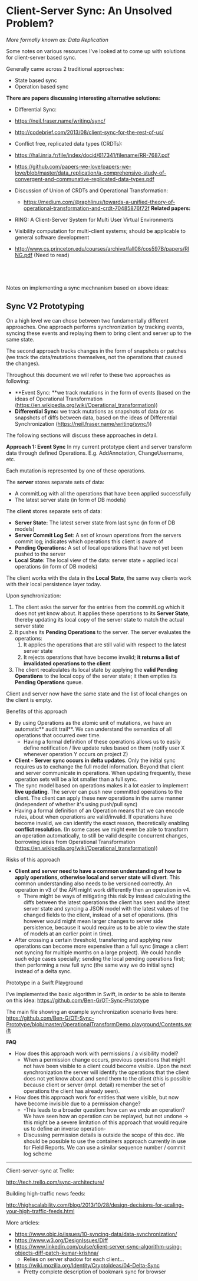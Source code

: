 # Client-Server Sync: An Unsolved Problem?

*More formally known as: Data Replication*

Some notes on various resources I've looked at to come up with solutions for client-server based sync.

Generally came across 2 traditional approaches:

- State based sync
- Operation based sync

**There are papers discussing interesting alternative solutions:**

- Differential Sync:
 - https://neil.fraser.name/writing/sync/
 - http://codebrief.com/2013/08/client-sync-for-the-rest-of-us/  
- Conflict free, replicated data types (CRDTs):
 - https://hal.inria.fr/file/index/docid/617341/filename/RR-7687.pdf 
 - https://github.com/papers-we-love/papers-we-love/blob/master/data_replication/a-comprehensive-study-of-convergent-and-communative-replicated-data-types.pdf
- Discussion of Union of CRDTs and Operational Transformation:
  - https://medium.com/@raphlinus/towards-a-unified-theory-of-operational-transformation-and-crdt-70485876f72f
    **Related papers:**

- RING: A Client-Server System for Multi User Virtual Environments
 - Visibility computation for multi-client systems; should be applicable to general software development
 - http://www.cs.princeton.edu/courses/archive/fall08/cos597B/papers/RING.pdf (Need to read)


 ​
---

Notes on implementing a sync mechnanism based on above ideas:

## Sync V2 Prototyping

On a high level we can chose between two fundamentally different approaches. One approach performs synchronization by tracking events, syncing these events and replaying them to bring client and server up to the same state.

The second approach tracks changes in the form of snapshots or patches (we track the data/mutations themselves, not the operations that caused the changes).

Throughout this document we will refer to these two approaches as following:

* **Event Sync: **we track mutations in the form of events (based on the ideas of Operational Transformation (https://en.wikipedia.org/wiki/Operational_transformation))
* **Differential Sync:** we track mutations as snapshots of data (or as snapshots of diffs between data, based on the ideas of Differential Synchronization (https://neil.fraser.name/writing/sync/))

The following sections will discuss these approaches in detail.

**Approach 1: Event Sync**
In my current prototype client and server transform data through defined Operations. E.g. AddAnnotation, ChangeUsername, etc. 

Each mutation is represented by one of these operations. 

The **server** stores separate sets of data:

* A commitLog with all the operations that have been applied successfully
* The latest server state (in form of DB models)

The **client** stores separate sets of data:

* **Server State:** The latest server state from last sync (in form of DB models)
* **Server Commit Log Set**: A set of known operations from the servers commit log; indicates which operations this client is aware of
* **Pending Operations:** A set of local operations that have not yet been pushed to the server
* **Local State:** The local view of the data: server state + applied local operations (in form of DB models)

The client works with the data in the **Local State**, the same way clients work with their local persistence layer today.

Upon synchronization:

1. The client asks the server for the entries from the commitLog which it does not yet know about. It applies these operations to its **Server State**, thereby updating its local copy of the server state to match the actual server state
2. It pushes its **Pending Operations** to the server. The server evaluates the operations:
    1. It applies the operations that are still valid with respect to the latest server state
    2. It rejects operations that have become invalid; **it returns a list of invalidated operations to the client**
3. The client recalculates its local state by applying the **valid Pending Operations** to the local copy of the server state;
    it then empties its **Pending Operations** queue. 

Client and server now have the same state and the list of local changes on the client is empty.


Benefits of this approach

* By using Operations as the atomic unit of mutations, we have an automatic** audit trail**. We can understand the semantics of all operations that occurred over time.
    * Having a formal definition of these operations allows us to easily define notification / live update rules based on them (notify user X whenever operation Y occurs on project Z)
* **Client - Server sync occurs in delta updates**. Only the initial sync requires us to exchange the full model information. Beyond that client and server communicate in operations. When updating frequently, these operation sets will be a lot smaller than a full sync.
* The sync model based on operations makes it a lot easier to implement **live updating**. The server can push new committed operations to the client. The client can apply these new operations in the same manner (independent of whether it's using push/pull sync)
* Having a formal definition of an Operation means that we can encode rules, about when operations are valid/invalid. If operations have become invalid, we can identify the exact reason, theoretically enabling **conflict resolution**. (In some cases we might even be able to transform an operation automatically, to still be valid despite concurrent changes, borrowing ideas from Operational Transformation (https://en.wikipedia.org/wiki/Operational_transformation))

Risks of this approach

* **Client and server need to have a common understanding of how to apply operations, otherwise local and server state will divert**. This common understanding also needs to be versioned correctly. An operation in v3 of the API might work differently then an operation in v4.
    * There might be ways of mitigating this risk by instead calculating the diffs between the latest operations the client has seen and the latest server state and syncing a JSON model with the latest values of the changed fields to the client, instead of a set of operations. (this however would might mean larger changes to server side persistence, because it would require us to be able to view the state of models at an earlier point in time).
* After crossing a certain threshold, transferring and applying new operations can become more expensive than a full sync (image a client not syncing for multiple months on a large project). We could handle such edge cases specially; sending the local pending operations first; then performing a new full sync (the same way we do initial sync) instead of a delta sync.

Prototype in a Swift Playground

I've implemented the basic algorithm in Swift, in order to be able to iterate on this idea:
https://github.com/Ben-G/OT-Sync-Prototype

The main file showing an example synchronization scenario lives here:
https://github.com/Ben-G/OT-Sync-Prototype/blob/master/OperationalTransformDemo.playground/Contents.swift

**FAQ**

* How does this approach work with permissions / a visibility model?
    * When a permission change occurs, previous operations that might not have been visible to a client could become visible. Upon the next synchronization the server will identify the operations that the client does not yet know about and send them to the client (this is possible because client or server (impl. detail) remember the set of operations the client has already seen). 
* How does this approach work for entities that were visible, but now have become invisible due to a permission change? 
    * -This leads to a broader question: how can we *undo* an operation? We have seen how an operation can be replayed, but not undone → this might be a severe limitation of this approach that would require us to define an inverse operation-
    * Discussing permission details is outside the scope of this doc. We should be possible to use the containers approach currently in use for Field Reports. We can use a similar sequence number / commit log scheme


----

Client-server-sync at Trello:

http://tech.trello.com/sync-architecture/

Building high-traffic news feeds:

http://highscalability.com/blog/2013/10/28/design-decisions-for-scaling-your-high-traffic-feeds.html

More articles:

- https://www.objc.io/issues/10-syncing-data/data-synchronization/
- https://www.w3.org/DesignIssues/Diff
- https://www.linkedin.com/pulse/client-server-sync-algorithm-using-objects-diff-patch-kumar-krishna/
  - Relies on server shadow for each client...
- https://wiki.mozilla.org/Identity/CryptoIdeas/04-Delta-Sync
  - Pretty complete description of bookmark sync for browser




